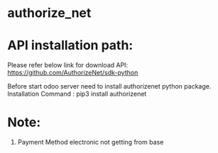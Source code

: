 # authorize_net

API installation path:
=========================

Please refer below link for download API:
https://github.com/AuthorizeNet/sdk-python

Before start odoo server need to install authorizenet python package.
Installation Command : pip3 install authorizenet

Note:
========================
1. Payment Method electronic not getting from base
